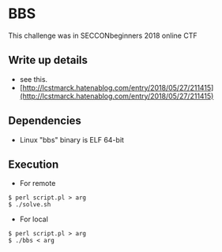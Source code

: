 # BBS
This challenge was in SECCONbeginners 2018 online CTF

## Write up details
- see this.
 - [http://lcstmarck.hatenablog.com/entry/2018/05/27/211415](http://lcstmarck.hatenablog.com/entry/2018/05/27/211415)

## Dependencies
- Linux
"bbs" binary is ELF 64-bit

## Execution
- For remote
```
$ perl script.pl > arg
$ ./solve.sh
```
- For local
```
$ perl script.pl > arg
$ ./bbs < arg
```
